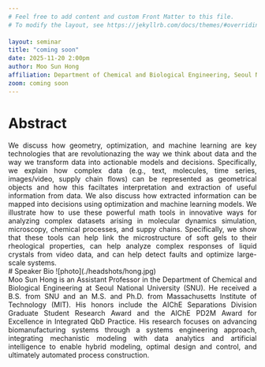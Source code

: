 ```yaml
---
# Feel free to add content and custom Front Matter to this file.
# To modify the layout, see https://jekyllrb.com/docs/themes/#overriding-theme-defaults

layout: seminar
title: "coming soon"
date: 2025-11-20 2:00pm
author: Moo Sun Hong
affiliation: Department of Chemical and Biological Engineering, Seoul National University
zoom: coming soon
---
```

# Abstract
<div style="text-align: justify;">
We discuss how geometry, optimization, and machine learning are key technologies that are revolutionazing the way we think about data and the way we transform data into actionable models and decisions. Specifically, we explain how complex data (e.g., text, molecules, time series, images/video, supply chain flows) can be represented as geometrical objects and how this faciltates interpretation and extraction of useful information from data. We also discuss how extracted information can be mapped into decisions using optimization and machine learning models. We illustrate how to use these powerful math tools in innovative ways for analyzing complex datasets arising in molecular dynamics simulation, microscopy, chemical processes, and suppy chains. Specifically, we show that these tools can help link the microstructure of soft gels to their rheological properties, can help analyze complex responses of liquid crystals from video data, and can help detect faults and optimize large-scale systems.
</div>
# Speaker Bio
![photo](./headshots/hong.jpg)
<div style="text-align: justify;">
Moo Sun Hong is an Assistant Professor in the Department of Chemical and Biological Engineering at Seoul National University (SNU). He received a B.S. from SNU and an M.S. and Ph.D. from Massachusetts Institute of Technology (MIT). His honors include the AIChE Separations Division Graduate Student Research Award and the AIChE PD2M Award for Excellence in Integrated QbD Practice. His research focuses on advancing biomanufacturing systems through a systems engineering approach, integrating mechanistic modeling with data analytics and artificial intelligence to enable hybrid modeling, optimal design and control, and ultimately automated process construction.
</div>


